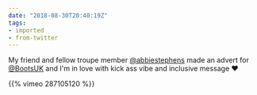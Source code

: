 ```yaml
---
date: "2018-08-30T20:40:19Z"
tags:
- imported
- from-twitter
---
```

My friend and fellow troupe member [@abbiestephens](/twitter/#/abbiestephens) made an advert for [@BootsUK](/twitter/#/BootsUK) and I'm in love with kick ass vibe and inclusive message ❤️

{{% vimeo 287105120 %}}